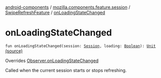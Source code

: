 [android-components](../../index.md) / [mozilla.components.feature.session](../index.md) / [SwipeRefreshFeature](index.md) / [onLoadingStateChanged](./on-loading-state-changed.md)

# onLoadingStateChanged

`fun onLoadingStateChanged(session: `[`Session`](../../mozilla.components.browser.session/-session/index.md)`, loading: `[`Boolean`](https://kotlinlang.org/api/latest/jvm/stdlib/kotlin/-boolean/index.html)`): `[`Unit`](https://kotlinlang.org/api/latest/jvm/stdlib/kotlin/-unit/index.html) [(source)](https://github.com/mozilla-mobile/android-components/blob/master/components/feature/session/src/main/java/mozilla/components/feature/session/SwipeRefreshFeature.kt#L63)

Overrides [Observer.onLoadingStateChanged](../../mozilla.components.browser.session/-session/-observer/on-loading-state-changed.md)

Called when the current session starts or stops refreshing.

